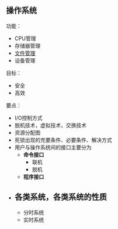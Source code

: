 ## 操作系统

功能：

- CPU管理
- 存储器管理
- [文件管理](os-文件管理.md)
- 设备管理

目标：

- 安全
- 高效

要点：

- I/O控制方式
- 脱机技术，虚拟技术，交换技术
- 资源分配图
- 死锁出现的充要条件、必要条件、解决方式
- 用户与操作系统间的接口主要分为
	- **命令接口**
		- 联机
		- 脱机
	- **程序接口**
- 各类系统，各类系统的性质
	- 
	- 分时系统
	- 实时系统
